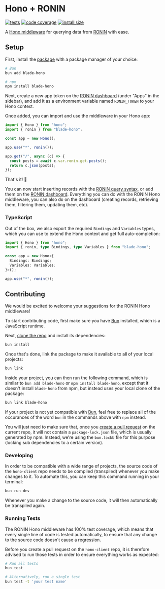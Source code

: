 # Hono + RONIN

[![tests](https://img.shields.io/github/actions/workflow/status/ronin-co/hono-client/validate.yml?label=tests)](https://github.com/ronin-co/hono-client/actions/workflows/validate.yml)
[![code coverage](https://img.shields.io/codecov/c/github/ronin-co/hono-client)](https://codecov.io/github/ronin-co/hono-client)
[![install size](https://packagephobia.com/badge?p=blade-hono)](https://packagephobia.com/result?p=blade-hono)

A [Hono middleware](https://hono.dev/guides/middleware) for querying data from [RONIN](https://ronin.co) with ease.

## Setup

First, install the [package](https://www.npmjs.com/package/blade-hono) with a package manager of your choice:

```bash
# Bun
bun add blade-hono

# npm
npm install blade-hono
```

Next, create a new app token on the [RONIN dashboard](http://ronin.co) (under "Apps" in the sidebar), and add it as a environment variable named `RONIN_TOKEN` to your Hono context.

Once added, you can import and use the middleware in your Hono app:

```typescript
import { Hono } from "hono";
import { ronin } from "blade-hono";

const app = new Hono();

app.use("*", ronin());

app.get("/", async (c) => {
  const posts = await c.var.ronin.get.posts();
  return c.json(posts);
});
```

That's it! 🎉

You can now start inserting records with the [RONIN query syntax](https://ronin.co/docs/queries), or add them on the [RONIN dashboard](http://ronin.co). Everything you can do with the RONIN Hono middleware, you can also do on the dashboard (creating records, retrieving them, filtering them, updating them, etc).

### TypeScript

Out of the box, we also export the required `Bindings` and `Variables` types, which you can use to extend the Hono context and get full auto-completion:

```ts
import { Hono } from "hono";
import { ronin, type Bindings, type Variables } from "blade-hono";

const app = new Hono<{
  Bindings: Bindings;
  Variables: Variables;
}>();

app.use("*", ronin());
```

## Contributing

We would be excited to welcome your suggestions for the RONIN Hono middleware!

To start contributing code, first make sure you have [Bun](https://bun.sh) installed, which is a JavaScript runtime.

Next, [clone the repo](https://docs.github.com/en/repositories/creating-and-managing-repositories/cloning-a-repository) and install its dependencies:

```bash
bun install
```

Once that's done, link the package to make it available to all of your local projects:

```bash
bun link
```

Inside your project, you can then run the following command, which is similar to `bun add blade-hono` or `npm install blade-hono`, except that it doesn't install `blade-hono` from npm, but instead uses your local clone of the package:

```bash
bun link blade-hono
```

If your project is not yet compatible with [Bun](https://bun.sh), feel free to replace all of the occurances of the word `bun` in the commands above with `npm` instead.

You will just need to make sure that, once you [create a pull request](https://docs.github.com/en/pull-requests/collaborating-with-pull-requests/proposing-changes-to-your-work-with-pull-requests/creating-a-pull-request#creating-the-pull-request) on the current repo, it will not contain a `package-lock.json` file, which is usually generated by npm. Instead, we're using the `bun.lockb` file for this purpose (locking sub dependencies to a certain version).

### Developing

In order to be compatible with a wide range of projects, the source code of the `hono-client` repo needs to be compiled (transpiled) whenever you make changes to it. To automate this, you can keep this command running in your terminal:

```bash
bun run dev
```

Whenever you make a change to the source code, it will then automatically be transpiled again.

### Running Tests

The RONIN Hono middleware has 100% test coverage, which means that every single line of code is tested automatically, to ensure that any change to the source code doesn't cause a regression.

Before you create a pull request on the `hono-client` repo, it is therefore advised to run those tests in order to ensure everything works as expected:

```bash
# Run all tests
bun test

# Alternatively, run a single test
bun test -t 'your test name'
```